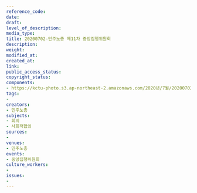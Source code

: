 ```yaml
---
reference_code: 
date: 
draft: 
level_of_description: 
media_type: 
title: 20200702-민주노총 제11차 중앙집행위원회
description: 
weight: 
modified_at: 
created_at: 
link: 
public_access_status: 
copyright_status: 
components:
- https://kctu-photo.s3.ap-northeast-2.amazonaws.com/2020년/7월/20200702-민주노총+제11차+중앙집행위원회/_CTU2026.jpg
tags:
- 
creators:
- 민주노총
subjects:
- 회의
- 사회적합의
sources:
- 
venues:
- 민주노총
events:
- 중앙집행위원회
culture_workers:
- 
issues:
- 
---
```

